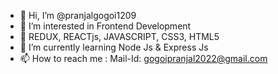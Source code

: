 - 👋 Hi, I’m @pranjalgogoi1209
- 👀 I’m interested in Frontend Development
- 🚀 REDUX, REACTjs, JAVASCRIPT, CSS3, HTML5
- 🌱 I’m currently learning Node Js & Express Js
- 📫 How to reach me : Mail-Id: gogoipranjal2022@gmail.com

<!---
pranjalgogoi1209/pranjalgogoi1209 is a ✨ special ✨ repository because its `README.md` (this file) appears on your GitHub profile.
You can click the Preview link to take a look at your changes.
--->
